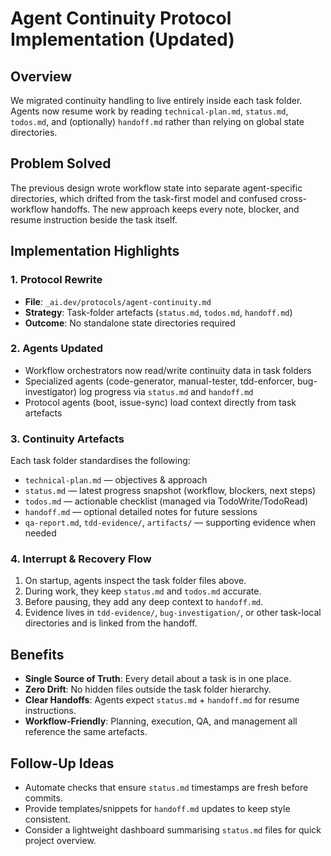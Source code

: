# Agent Continuity Protocol Implementation (Updated)

## Overview
We migrated continuity handling to live entirely inside each task folder. Agents now resume work by reading `technical-plan.md`, `status.md`, `todos.md`, and (optionally) `handoff.md` rather than relying on global state directories.

## Problem Solved
The previous design wrote workflow state into separate agent-specific directories, which drifted from the task-first model and confused cross-workflow handoffs. The new approach keeps every note, blocker, and resume instruction beside the task itself.

## Implementation Highlights

### 1. Protocol Rewrite
- **File**: `_ai.dev/protocols/agent-continuity.md`
- **Strategy**: Task-folder artefacts (`status.md`, `todos.md`, `handoff.md`)
- **Outcome**: No standalone state directories required

### 2. Agents Updated
- Workflow orchestrators now read/write continuity data in task folders
- Specialized agents (code-generator, manual-tester, tdd-enforcer, bug-investigator) log progress via `status.md` and `handoff.md`
- Protocol agents (boot, issue-sync) load context directly from task artefacts

### 3. Continuity Artefacts
Each task folder standardises the following:
- `technical-plan.md` — objectives & approach
- `status.md` — latest progress snapshot (workflow, blockers, next steps)
- `todos.md` — actionable checklist (managed via TodoWrite/TodoRead)
- `handoff.md` — optional detailed notes for future sessions
- `qa-report.md`, `tdd-evidence/`, `artifacts/` — supporting evidence when needed

### 4. Interrupt & Recovery Flow
1. On startup, agents inspect the task folder files above.
2. During work, they keep `status.md` and `todos.md` accurate.
3. Before pausing, they add any deep context to `handoff.md`.
4. Evidence lives in `tdd-evidence/`, `bug-investigation/`, or other task-local directories and is linked from the handoff.

## Benefits
- **Single Source of Truth**: Every detail about a task is in one place.
- **Zero Drift**: No hidden files outside the task folder hierarchy.
- **Clear Handoffs**: Agents expect `status.md` + `handoff.md` for resume instructions.
- **Workflow-Friendly**: Planning, execution, QA, and management all reference the same artefacts.

## Follow-Up Ideas
- Automate checks that ensure `status.md` timestamps are fresh before commits.
- Provide templates/snippets for `handoff.md` updates to keep style consistent.
- Consider a lightweight dashboard summarising `status.md` files for quick project overview.
